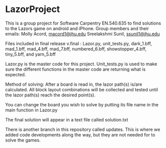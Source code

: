 # LazorProject

This is a group project for Software Carpentry EN.540.635 to find solutions to the Lazors game on android and iPhone.
Group members and their emails:
  Molly Acord, macord1@jhu.edu
  Sreelakshmi Sunil, ssunil1@jhu.edu

Files included in final release v.final : Lazor.py, unit_tests.py, dark_1.bff, mad_1.bff, mad_4.bff, mad_7.bff, numbered_6.bff, showstopper_4.bff, tiny_5.bff, and yarn_5.bff

Lazor.py is the master code for this project. Unit_tests.py is used to make sure the different functions in the master code are returning what is expected.

Method of solving: After a board is read in, the lazor path(s) is/are calculated. All block layout combinations will be collected and tested until the lazor path(s) reach the desired point(s). 

You can change the board you wish to solve by putting its file name in the main function in Lazor.py

The final solution will appear in a text file called solution.txt

There is another branch in this repository called updates. This is where we added code developments along the way, but they are not needed for to solve the games.
